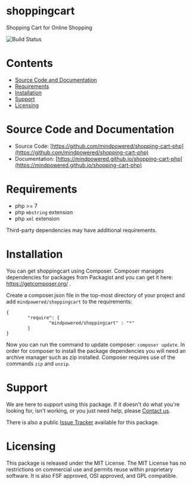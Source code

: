 
shoppingcart
============
Shopping Cart for Online Shopping

![Build Status](https://mindpowered.dev/assets/images/github-badges/build-passing.svg)

Contents
========

* [Source Code and Documentation](#source-code-and-documentation)
* [Requirements](#requirements)
* [Installation](#installation)
* [Support](#support)
* [Licensing](#licensing)

# Source Code and Documentation
- Source Code: [https://github.com/mindpowered/shopping-cart-php](https://github.com/mindpowered/shopping-cart-php)
- Documentation: [https://mindpowered.github.io/shopping-cart-php](https://mindpowered.github.io/shopping-cart-php)

# Requirements
- php >= 7
- php `mbstring` extension
- php `xml` extension


Third-party dependencies may have additional requirements.

# Installation

You can get shoppingcart using Composer. Composer manages dependencies for packages from Packagist and you can get it here: <https://getcomposer.org/> .

Create a composer.json file in the top-most directory of your project and add `mindpowered/shoppingcart` to the requirements:
```
{
        "require": {
                "mindpowered/shoppingcart" : "*"
        }
}
```
Now you can run the command to update composer: `composer update`. In order for composer to install the package dependencies you will need an archive manager such as zip installed. Composer requires use of the commands `zip` and `unzip`.


# Support
We are here to support using this package. If it doesn't do what you're looking for, isn't working, or you just need help, please [Contact us][contact].

There is also a public [Issue Tracker][bugs] available for this package.

# Licensing
This package is released under the MIT License. The MIT License has no restrictions on commercial use and permits reuse within proprietary software. It is also FSF approved, OSI approved, and GPL compatible.



[bugs]: https://github.com/mindpowered/shopping-cart-php/issues
[contact]: https://mindpowered.dev/support/?ref=shopping-cart-php/
[licensing]: https://mindpowered.dev/?ref=shopping-cart-php
[purchase]: https://mindpowered.dev/purchase/
